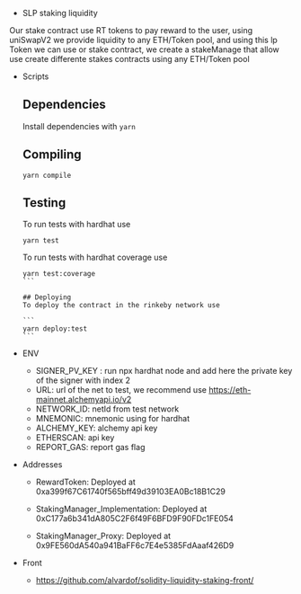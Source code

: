 - SLP staking liquidity

Our stake contract use RT tokens to pay reward to the user, using uniSwapV2 we provide liquidity to any ETH/Token pool, and using this lp Token we can use or stake contract, we create a stakeManage that allow use create differente stakes contracts using any ETH/Token pool

  - Scripts
    ## Dependencies

    Install dependencies with `yarn`
  
    ## Compiling

    ```
    yarn compile
    ```

    ## Testing
    To run tests with hardhat use
    
    ```
    yarn test
    ````

    To run tests with hardhat coverage use

    ````
    yarn test:coverage
    ```

    ## Deploying
    To deploy the contract in the rinkeby network use

    ```
    yarn deploy:test
    ```

  - ENV

    * SIGNER_PV_KEY : run npx hardhat node and add here the private key of the signer with index 2
    * URL: url of the net to test, we recommend use https://eth-mainnet.alchemyapi.io/v2
    * NETWORK_ID: netId from test network
    * MNEMONIC: mnemonic using for hardhat 
    * ALCHEMY_KEY: alchemy api key
    * ETHERSCAN: api key
    * REPORT_GAS: report gas flag


  - Addresses


    * RewardToken: Deployed at 0xa399f67C61740f565bff49d39103EA0Bc18B1C29

    * StakingManager_Implementation: Deployed at 0xC177a6b341dA805C2F6f49F6BFD9F90FDc1FE054 

    * StakingManager_Proxy: Deployed at 0x9FE560dA540a941BaFF6c7E4e5385FdAaaf426D9
  
  - Front 
    * https://github.com/alvardof/solidity-liquidity-staking-front/
